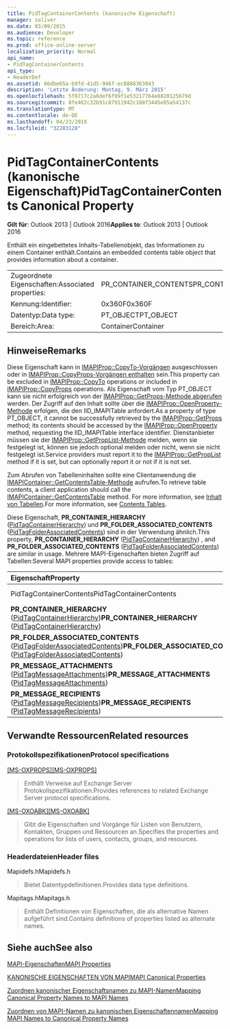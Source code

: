 ```yaml
---
title: PidTagContainerContents (kanonische Eigenschaft)
manager: soliver
ms.date: 03/09/2015
ms.audience: Developer
ms.topic: reference
ms.prod: office-online-server
localization_priority: Normal
api_name:
- PidTagContainerContents
api_type:
- HeaderDef
ms.assetid: 66dbe65a-b9fd-41d5-946f-ec8888363043
description: 'Letzte Änderung: Montag, 9. März 2015'
ms.openlocfilehash: 5f0717c2a6def6f99f1e53217764e8820125b79d
ms.sourcegitcommit: 8fe462c32b91c87911942c188f3445e85a54137c
ms.translationtype: MT
ms.contentlocale: de-DE
ms.lasthandoff: 04/23/2019
ms.locfileid: "32283128"
---
```

# <a name="pidtagcontainercontents-canonical-property"></a><span data-ttu-id="24074-103">PidTagContainerContents (kanonische Eigenschaft)</span><span class="sxs-lookup"><span data-stu-id="24074-103">PidTagContainerContents Canonical Property</span></span>

  
  
<span data-ttu-id="24074-104">**Gilt für**: Outlook 2013 | Outlook 2016</span><span class="sxs-lookup"><span data-stu-id="24074-104">**Applies to**: Outlook 2013 | Outlook 2016</span></span> 
  
<span data-ttu-id="24074-105">Enthält ein eingebettetes Inhalts-Tabellenobjekt, das Informationen zu einem Container enthält.</span><span class="sxs-lookup"><span data-stu-id="24074-105">Contains an embedded contents table object that provides information about a container.</span></span>
  
|||
|:-----|:-----|
|<span data-ttu-id="24074-106">Zugeordnete Eigenschaften:</span><span class="sxs-lookup"><span data-stu-id="24074-106">Associated properties:</span></span>  <br/> |<span data-ttu-id="24074-107">PR_CONTAINER_CONTENTS</span><span class="sxs-lookup"><span data-stu-id="24074-107">PR_CONTAINER_CONTENTS</span></span>  <br/> |
|<span data-ttu-id="24074-108">Kennung:</span><span class="sxs-lookup"><span data-stu-id="24074-108">Identifier:</span></span>  <br/> |<span data-ttu-id="24074-109">0x360F</span><span class="sxs-lookup"><span data-stu-id="24074-109">0x360F</span></span>  <br/> |
|<span data-ttu-id="24074-110">Datentyp:</span><span class="sxs-lookup"><span data-stu-id="24074-110">Data type:</span></span>  <br/> |<span data-ttu-id="24074-111">PT_OBJECT</span><span class="sxs-lookup"><span data-stu-id="24074-111">PT_OBJECT</span></span>  <br/> |
|<span data-ttu-id="24074-112">Bereich:</span><span class="sxs-lookup"><span data-stu-id="24074-112">Area:</span></span>  <br/> |<span data-ttu-id="24074-113">Container</span><span class="sxs-lookup"><span data-stu-id="24074-113">Container</span></span>  <br/> |
   
## <a name="remarks"></a><span data-ttu-id="24074-114">Hinweise</span><span class="sxs-lookup"><span data-stu-id="24074-114">Remarks</span></span>

<span data-ttu-id="24074-115">Diese Eigenschaft kann in [IMAPIProp::CopyTo-Vorgängen](imapiprop-copyto.md) ausgeschlossen oder in [IMAPIProp::CopyProps-Vorgängen enthalten](imapiprop-copyprops.md) sein.</span><span class="sxs-lookup"><span data-stu-id="24074-115">This property can be excluded in [IMAPIProp::CopyTo](imapiprop-copyto.md) operations or included in [IMAPIProp::CopyProps](imapiprop-copyprops.md) operations.</span></span> <span data-ttu-id="24074-116">Als Eigenschaft vom Typ PT_OBJECT kann sie nicht erfolgreich von der [IMAPIProp::GetProps-Methode abgerufen](imapiprop-getprops.md) werden. Der Zugriff auf den Inhalt sollte über die [IMAPIProp::OpenProperty-Methode](imapiprop-openproperty.md) erfolgen, die den IID_IMAPITable anfordert.</span><span class="sxs-lookup"><span data-stu-id="24074-116">As a property of type PT_OBJECT, it cannot be successfully retrieved by the [IMAPIProp::GetProps](imapiprop-getprops.md) method; its contents should be accessed by the [IMAPIProp::OpenProperty](imapiprop-openproperty.md) method, requesting the IID_IMAPITable interface identifier.</span></span> <span data-ttu-id="24074-117">Dienstanbieter müssen sie der [IMAPIProp::GetPropList-Methode](imapiprop-getproplist.md) melden, wenn sie festgelegt ist, können sie jedoch optional melden oder nicht, wenn sie nicht festgelegt ist.</span><span class="sxs-lookup"><span data-stu-id="24074-117">Service providers must report it to the [IMAPIProp::GetPropList](imapiprop-getproplist.md) method if it is set, but can optionally report it or not if it is not set.</span></span> 
  
<span data-ttu-id="24074-118">Zum Abrufen von Tabelleninhalten sollte eine Clientanwendung die [IMAPIContainer::GetContentsTable-Methode](imapicontainer-getcontentstable.md) aufrufen.</span><span class="sxs-lookup"><span data-stu-id="24074-118">To retrieve table contents, a client application should call the [IMAPIContainer::GetContentsTable](imapicontainer-getcontentstable.md) method.</span></span> <span data-ttu-id="24074-119">For more information, see [Inhalt von Tabellen](contents-tables.md).</span><span class="sxs-lookup"><span data-stu-id="24074-119">For more information, see [Contents Tables](contents-tables.md).</span></span> 
  
<span data-ttu-id="24074-120">Diese Eigenschaft, **PR_CONTAINER_HIERARCHY** ([PidTagContainerHierarchy](pidtagcontainerhierarchy-canonical-property.md)) und **PR_FOLDER_ASSOCIATED_CONTENTS** ([PidTagFolderAssociatedContents](pidtagfolderassociatedcontents-canonical-property.md)) sind in der Verwendung ähnlich.</span><span class="sxs-lookup"><span data-stu-id="24074-120">This property, **PR_CONTAINER_HIERARCHY** ([PidTagContainerHierarchy](pidtagcontainerhierarchy-canonical-property.md)) , and **PR_FOLDER_ASSOCIATED_CONTENTS** ([PidTagFolderAssociatedContents](pidtagfolderassociatedcontents-canonical-property.md)) are similar in usage.</span></span> <span data-ttu-id="24074-121">Mehrere MAPI-Eigenschaften bieten Zugriff auf Tabellen:</span><span class="sxs-lookup"><span data-stu-id="24074-121">Several MAPI properties provide access to tables:</span></span> 
  
|<span data-ttu-id="24074-122">**Eigenschaft**</span><span class="sxs-lookup"><span data-stu-id="24074-122">**Property**</span></span>|<span data-ttu-id="24074-123">**Table**</span><span class="sxs-lookup"><span data-stu-id="24074-123">**Table**</span></span>|
|:-----|:-----|
|<span data-ttu-id="24074-124">PidTagContainerContents</span><span class="sxs-lookup"><span data-stu-id="24074-124">PidTagContainerContents</span></span>  <br/> |<span data-ttu-id="24074-125">Inhaltstabelle</span><span class="sxs-lookup"><span data-stu-id="24074-125">Contents table</span></span>  <br/> |
|<span data-ttu-id="24074-126">**PR_CONTAINER_HIERARCHY** ([PidTagContainerHierarchy](pidtagcontainerhierarchy-canonical-property.md))</span><span class="sxs-lookup"><span data-stu-id="24074-126">**PR_CONTAINER_HIERARCHY** ([PidTagContainerHierarchy](pidtagcontainerhierarchy-canonical-property.md))</span></span>  <br/> |<span data-ttu-id="24074-127">Hierarchietabelle</span><span class="sxs-lookup"><span data-stu-id="24074-127">Hierarchy table</span></span>  <br/> |
|<span data-ttu-id="24074-128">**PR_FOLDER_ASSOCIATED_CONTENTS** ([PidTagFolderAssociatedContents](pidtagfolderassociatedcontents-canonical-property.md))</span><span class="sxs-lookup"><span data-stu-id="24074-128">**PR_FOLDER_ASSOCIATED_CONTENTS** ([PidTagFolderAssociatedContents](pidtagfolderassociatedcontents-canonical-property.md))</span></span>  <br/> |<span data-ttu-id="24074-129">Tabelle "Zugeordnete Inhalte"</span><span class="sxs-lookup"><span data-stu-id="24074-129">Associated contents table</span></span>  <br/> |
|<span data-ttu-id="24074-130">**PR_MESSAGE_ATTACHMENTS** ([PidTagMessageAttachments](pidtagmessageattachments-canonical-property.md))</span><span class="sxs-lookup"><span data-stu-id="24074-130">**PR_MESSAGE_ATTACHMENTS** ([PidTagMessageAttachments](pidtagmessageattachments-canonical-property.md))</span></span>  <br/> |<span data-ttu-id="24074-131">Anlagentabelle</span><span class="sxs-lookup"><span data-stu-id="24074-131">Attachment table</span></span>  <br/> |
|<span data-ttu-id="24074-132">**PR_MESSAGE_RECIPIENTS** ([PidTagMessageRecipients](pidtagmessagerecipients-canonical-property.md))</span><span class="sxs-lookup"><span data-stu-id="24074-132">**PR_MESSAGE_RECIPIENTS** ([PidTagMessageRecipients](pidtagmessagerecipients-canonical-property.md))</span></span>  <br/> |<span data-ttu-id="24074-133">Empfängertabelle</span><span class="sxs-lookup"><span data-stu-id="24074-133">Recipient table</span></span>  <br/> |
   
## <a name="related-resources"></a><span data-ttu-id="24074-134">Verwandte Ressourcen</span><span class="sxs-lookup"><span data-stu-id="24074-134">Related resources</span></span>

### <a name="protocol-specifications"></a><span data-ttu-id="24074-135">Protokollspezifikationen</span><span class="sxs-lookup"><span data-stu-id="24074-135">Protocol specifications</span></span>

<span data-ttu-id="24074-136">[[MS-OXPROPS]](https://msdn.microsoft.com/library/f6ab1613-aefe-447d-a49c-18217230b148%28Office.15%29.aspx)</span><span class="sxs-lookup"><span data-stu-id="24074-136">[[MS-OXPROPS]](https://msdn.microsoft.com/library/f6ab1613-aefe-447d-a49c-18217230b148%28Office.15%29.aspx)</span></span>
  
> <span data-ttu-id="24074-137">Enthält Verweise auf Exchange Server Protokollspezifikationen.</span><span class="sxs-lookup"><span data-stu-id="24074-137">Provides references to related Exchange Server protocol specifications.</span></span>
    
<span data-ttu-id="24074-138">[[MS-OXOABK]](https://msdn.microsoft.com/library/f4cf9b4c-9232-4506-9e71-2270de217614%28Office.15%29.aspx)</span><span class="sxs-lookup"><span data-stu-id="24074-138">[[MS-OXOABK]](https://msdn.microsoft.com/library/f4cf9b4c-9232-4506-9e71-2270de217614%28Office.15%29.aspx)</span></span>
  
> <span data-ttu-id="24074-139">Gibt die Eigenschaften und Vorgänge für Listen von Benutzern, Kontakten, Gruppen und Ressourcen an.</span><span class="sxs-lookup"><span data-stu-id="24074-139">Specifies the properties and operations for lists of users, contacts, groups, and resources.</span></span>
    
### <a name="header-files"></a><span data-ttu-id="24074-140">Headerdateien</span><span class="sxs-lookup"><span data-stu-id="24074-140">Header files</span></span>

<span data-ttu-id="24074-141">Mapidefs.h</span><span class="sxs-lookup"><span data-stu-id="24074-141">Mapidefs.h</span></span>
  
> <span data-ttu-id="24074-142">Bietet Datentypdefinitionen.</span><span class="sxs-lookup"><span data-stu-id="24074-142">Provides data type definitions.</span></span>
    
<span data-ttu-id="24074-143">Mapitags.h</span><span class="sxs-lookup"><span data-stu-id="24074-143">Mapitags.h</span></span>
  
> <span data-ttu-id="24074-144">Enthält Definitionen von Eigenschaften, die als alternative Namen aufgeführt sind.</span><span class="sxs-lookup"><span data-stu-id="24074-144">Contains definitions of properties listed as alternate names.</span></span>
    
## <a name="see-also"></a><span data-ttu-id="24074-145">Siehe auch</span><span class="sxs-lookup"><span data-stu-id="24074-145">See also</span></span>



[<span data-ttu-id="24074-146">MAPI-Eigenschaften</span><span class="sxs-lookup"><span data-stu-id="24074-146">MAPI Properties</span></span>](mapi-properties.md)
  
[<span data-ttu-id="24074-147">KANONISCHE EIGENSCHAFTEN VON MAPI</span><span class="sxs-lookup"><span data-stu-id="24074-147">MAPI Canonical Properties</span></span>](mapi-canonical-properties.md)
  
[<span data-ttu-id="24074-148">Zuordnen kanonischer Eigenschaftsnamen zu MAPI-Namen</span><span class="sxs-lookup"><span data-stu-id="24074-148">Mapping Canonical Property Names to MAPI Names</span></span>](mapping-canonical-property-names-to-mapi-names.md)
  
[<span data-ttu-id="24074-149">Zuordnen von MAPI-Namen zu kanonischen Eigenschaftennamen</span><span class="sxs-lookup"><span data-stu-id="24074-149">Mapping MAPI Names to Canonical Property Names</span></span>](mapping-mapi-names-to-canonical-property-names.md)

